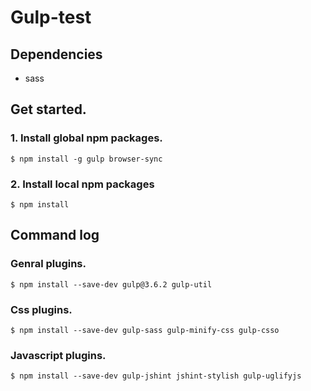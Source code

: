 Gulp-test
==========

Dependencies
------------

* sass

Get started.
------------

### 1. Install global npm packages.

    $ npm install -g gulp browser-sync

### 2. Install local npm packages

    $ npm install



Command log
------------

### Genral plugins.

    $ npm install --save-dev gulp@3.6.2 gulp-util

### Css plugins.

    $ npm install --save-dev gulp-sass gulp-minify-css gulp-csso

### Javascript plugins.

    $ npm install --save-dev gulp-jshint jshint-stylish gulp-uglifyjs
